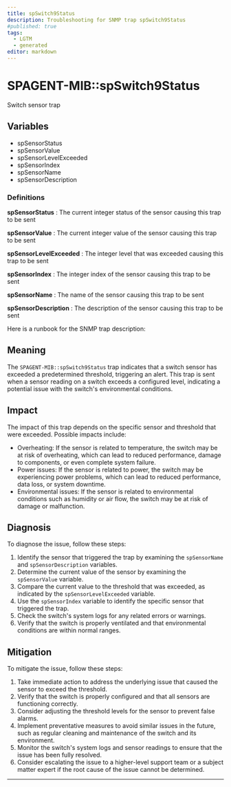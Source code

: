 ```yaml
---
title: spSwitch9Status
description: Troubleshooting for SNMP trap spSwitch9Status
#published: true
tags:
  - LGTM
  - generated
editor: markdown
---
```


# SPAGENT-MIB::spSwitch9Status 

Switch sensor trap 


## Variables


  - spSensorStatus
  - spSensorValue
  - spSensorLevelExceeded
  - spSensorIndex
  - spSensorName
  - spSensorDescription 

### Definitions 


**spSensorStatus** 
: The current integer status of the sensor causing this trap to be sent 

**spSensorValue** 
: The current integer value of the sensor causing this trap to be sent 

**spSensorLevelExceeded** 
: The integer level that was exceeded causing this trap to be sent 

**spSensorIndex** 
: The integer index of the sensor causing this trap to be sent 

**spSensorName** 
: The name of the sensor causing this trap to be sent 

**spSensorDescription** 
: The description of the sensor causing this trap to be sent 


Here is a runbook for the SNMP trap description:

## Meaning

The `SPAGENT-MIB::spSwitch9Status` trap indicates that a switch sensor has exceeded a predetermined threshold, triggering an alert. This trap is sent when a sensor reading on a switch exceeds a configured level, indicating a potential issue with the switch's environmental conditions.

## Impact

The impact of this trap depends on the specific sensor and threshold that were exceeded. Possible impacts include:

* Overheating: If the sensor is related to temperature, the switch may be at risk of overheating, which can lead to reduced performance, damage to components, or even complete system failure.
* Power issues: If the sensor is related to power, the switch may be experiencing power problems, which can lead to reduced performance, data loss, or system downtime.
* Environmental issues: If the sensor is related to environmental conditions such as humidity or air flow, the switch may be at risk of damage or malfunction.

## Diagnosis

To diagnose the issue, follow these steps:

1. Identify the sensor that triggered the trap by examining the `spSensorName` and `spSensorDescription` variables.
2. Determine the current value of the sensor by examining the `spSensorValue` variable.
3. Compare the current value to the threshold that was exceeded, as indicated by the `spSensorLevelExceeded` variable.
4. Use the `spSensorIndex` variable to identify the specific sensor that triggered the trap.
5. Check the switch's system logs for any related errors or warnings.
6. Verify that the switch is properly ventilated and that environmental conditions are within normal ranges.

## Mitigation

To mitigate the issue, follow these steps:

1. Take immediate action to address the underlying issue that caused the sensor to exceed the threshold.
2. Verify that the switch is properly configured and that all sensors are functioning correctly.
3. Consider adjusting the threshold levels for the sensor to prevent false alarms.
4. Implement preventative measures to avoid similar issues in the future, such as regular cleaning and maintenance of the switch and its environment.
5. Monitor the switch's system logs and sensor readings to ensure that the issue has been fully resolved.
6. Consider escalating the issue to a higher-level support team or a subject matter expert if the root cause of the issue cannot be determined.
---




